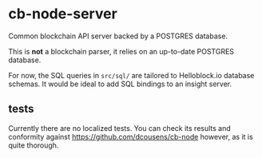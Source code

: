 # cb-node-server

Common blockchain API server backed by a POSTGRES database.

This is **not** a blockchain parser, it relies on an up-to-date POSTGRES database.


For now, the SQL queries in `src/sql/` are tailored to Helloblock.io database schemas.
It would be ideal to add SQL bindings to an insight server.


## tests

Currently there are no localized tests.  You can check its results and conformity against https://github.com/dcousens/cb-node however, as it is quite thorough.
